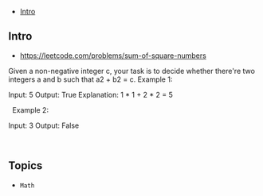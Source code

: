 - [Intro](#intro)

## Intro

- https://leetcode.com/problems/sum-of-square-numbers

Given a non-negative integer c, your task is to decide whether there're two integers a and b such that a2 + b2 = c.
Example 1:

Input: 5
Output: True
Explanation: 1 * 1 + 2 * 2 = 5

 
Example 2:

Input: 3
Output: False

 


## Topics

- `Math`



